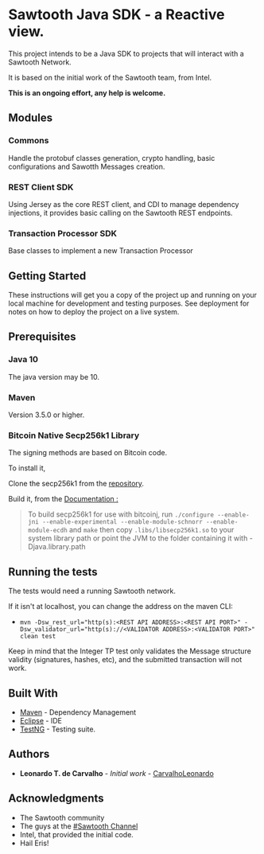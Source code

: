# Sawtooth Java SDK - a Reactive view.

This project intends to be a Java SDK to projects that will interact with a Sawtooth Network.

It is based on the initial work of the Sawtooth team, from Intel.

__This is an ongoing effort, any help is welcome.__


## Modules

### Commons

Handle the protobuf classes generation, crypto handling, basic configurations and Sawotth Messages creation.

### REST Client SDK

Using Jersey as the core REST client, and CDI to manage dependency injections, it provides basic calling on the Sawtooth REST endpoints. 

### Transaction Processor SDK

Base classes to implement a new Transaction Processor

## Getting Started

These instructions will get you a copy of the project up and running on your local machine for development and testing purposes. See deployment for notes on how to deploy the project on a live system.

## Prerequisites

### Java 10

The java version may be 10.

### Maven

Version 3.5.0 or higher.

### Bitcoin Native Secp256k1 Library

The signing methods are based on Bitcoin code.

To install it, 

Clone the secp256k1 from the [repository](https://github.com/bitcoin-core/secp256k1).

Build it, from the [Documentation :](https://bitcoinj.github.io/javadoc/0.14.7/org/bitcoin/NativeSecp256k1.html)

> To build secp256k1 for use with bitcoinj, run `./configure --enable-jni --enable-experimental --enable-module-schnorr --enable-module-ecdh` and `make` then copy `.libs/libsecp256k1.so` to your system library path or point the JVM to the folder containing it with -Djava.library.path 



## Running the tests

The tests would need a running Sawtooth network.

If it isn't at localhost, you can change the address on the maven CLI:

- `mvn -Dsw_rest_url="http(s):<REST API ADDRESS>:<REST API PORT>" -Dsw_validator_url="http(s)://<VALIDATOR ADDRESS>:<VALIDATOR PORT>" clean test` 

Keep in mind that the Integer TP test only validates the Message structure validity (signatures, hashes, etc), and the submitted transaction will not work.


## Built With


* [Maven](https://maven.apache.org/) 	- Dependency Management
* [Eclipse](http://www.eclipse.org/)	- IDE
* [TestNG](https://testng.org/)			- Testing suite.


## Authors

* **Leonardo T. de Carvalho** - *Initial work* - [CarvalhoLeonardo](https://github.com/CarvalhoLeonardo)


## Acknowledgments

* The Sawtooth community
* The guys at the [#Sawtooth Channel](https://chat.hyperledger.org/channel/sawtooth)
* Intel, that provided the initial code.
* Hail Eris!


